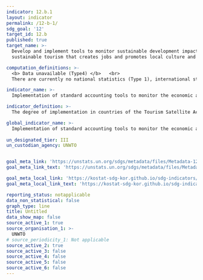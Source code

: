 ```yaml
---
indicator: 12.b.1
layout: indicator
permalink: /12-b-1/
sdg_goal: '12'
target_id: 12.b
published: true
target_name: >-
  Develop and implement tools to monitor sustainable development impacts for
  sustainable tourism that creates jobs and promotes local culture and products

computation_definitions: >-
  <b> Data unavailable (Type4) </b>   <br>
  There are currently no national statistics (Type 1), international statistics (Type 2), or alternative national statistics (Type 3) available. The Data of Type 1, type 2, or type 3 can be also included in case of temporary unavailability.

indicator_name: >-
  Implementation of standard accounting tools to monitor the economic and environmental aspects of tourism sustainability

indicator_definition: >-
  The degree of implementation in countries of the Tourism Satellite Account (TSA) and the System of Environmental and Economic Accounts (SEEA) tables that are to date considered most relevant and feasible for monitoring sustainability in tourism. 

global_indicator_name: >-
  Implementation of standard accounting tools to monitor the economic and environmental aspects of tourism sustainability
  
un_designated_tier: III
un_custodian_agency: UNWTO


goal_meta_link: 'https://unstats.un.org/sdgs/metadata/files/Metadata-12-0b-01.pdf'
goal_meta_link_text: 'https://unstats.un.org/sdgs/metadata/files/Metadata-12-0b-01.pdf'

goal_meta_local_link: 'https://kostat-sdg-kor.github.io/sdg-indicators/public/data/Metadata-12-0b-01_ENG.pdf'
goal_meta_local_link_text: 'https://kostat-sdg-kor.github.io/sdg-indicators/public/data/Metadata-12-0b-01_ENG.pdf'

reporting_status: notapplicable
data_non_statistical: false
graph_type: line
title: Untitled
data_show_map: false
source_active_1: true
source_organisation_1: >-
  UNWTO
# source_periodicity_1: Not applicable
source_active_2: true
source_active_3: false
source_active_4: false
source_active_5: false
source_active_6: false
---
```

